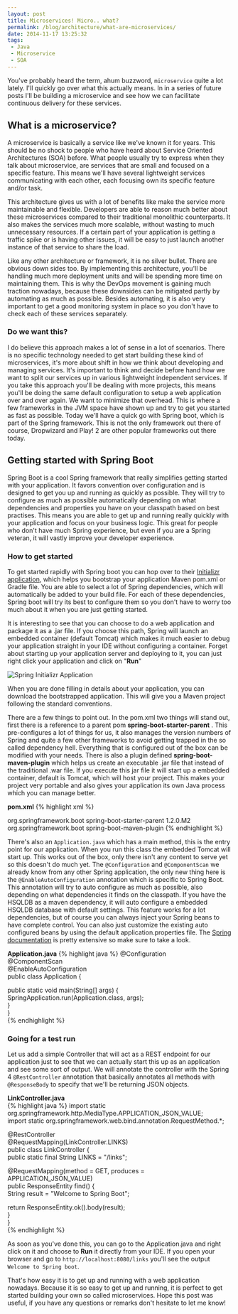 ```yaml
---
layout: post
title: Microservices! Micro.. what?
permalink: /blog/architecture/what-are-microservices/
date: 2014-11-17 13:25:32
tags:
 - Java
 - Microservice
 - SOA
---
```

You've probably heard the term, ahum buzzword, `microservice` quite a lot lately. I'll quickly go over what this actually means. In in a series of future posts I'll be building a microservice and see how we can facilitate continuous delivery for these services.

## What is a microservice?

A microservice is basically a service like we've known it for years. This should be no shock to people who have heard about Service Oriented Architectures (SOA) before. What people usually try to express when they talk about microservice, are services that are small and focused on a specific feature. This means we'll have several lightweight services communicating with each other, each focusing own its specific feature and/or task.

This architecture gives us with a lot of benefits like make the service more maintainable and flexible. Developers are able to reason much better about these microservices compared to their traditional monolithic counterparts. It also makes the services much more scalable, without wasting to much unnecessary resources. If a certain part of your application is getting a traffic spike or is having other issues, it will be easy to just launch another instance of that service to share the load.

Like any other architecture or framework, it is no silver bullet. There are obvious down sides too. By implementing this architecture, you'll be handling much more deployment units and will be spending more time on maintaining them. This is why the DevOps movement is gaining much traction nowadays, because these downsides can be mitigated partly by automating as much as possible. Besides automating, it is also very important to get a good monitoring system in place so you don't have to check each of these services separately.

### Do we want this?

I do believe this approach makes a lot of sense in a lot of scenarios. There is no specific technology needed to get start building these kind of microservices, it's more about shift in how we think about developing and managing services. It's important to think and decide before hand how we want to split our services up in various lightweight independent services. If you take this approach you'll be dealing with more projects, this means you'll be doing the same default configuration to setup a web application over and over again. We want to minimize that overhead. This is where a few frameworks in the JVM space have shown up and try to get you started as fast as possible. Today we'll have a quick go with Spring boot, which is part of the Spring framework. This is not the only framework out there of course, Dropwizard and Play! 2 are other popular frameworks out there today.

## Getting started with Spring Boot

Spring Boot is a cool Spring framework that really simplifies getting started with your application. It favors convention over configuration and is designed to get you up and running as quickly as possible. They will try to configure as much as possible automatically depending on what dependencies and properties you have on your classpath based on best practises. This means you are able to get up and running really quickly with your application and focus on your business logic. This great for people who don't have much Spring experience, but even if you are a Spring veteran, it will vastly improve your developer experience.

### How to get started

To get started rapidly with Spring boot you can hop over to their [Initializr application](http://start.spring.io/), which helps you bootstrap your application Maven pom.xml or Gradle file. You are able to select a lot of Spring dependencies, which will automatically be added to your build file. For each of these dependencies, Spring boot will try its best to configure them so you don't have to worry too much about it when you are just getting started.

It is interesting to see that you can choose to do a web application and package it as a .jar file. If you choose this path, Spring will launch an embedded container (default Tomcat) which makes it much easier to debug your application straight in your IDE without configuring a container. Forget about starting up your application server and deploying to it, you can just right click your application and click on "**Run**"

![Spring Initializr Application](http://www.drissamri.be/wp-content/uploads/2014/11/spring-initializr.jpg)

When you are done filling in details about your application, you can download the bootstrapped application. This will give you a Maven project following the standard conventions.

There are a few things to point out. In the pom.xml two things will stand out, first there is a reference to a parent pom **spring-boot-starter-parent** . This pre-configures a lot of things for us, it also manages the version numbers of Spring and quite a few other frameworks to avoid getting trapped in the so called dependency hell. Everything that is configured out of the box can be modified with your needs. There is also a plugin defined **spring-boot-maven-plugin** which helps us create an executable .jar file that instead of the traditional .war file. If you execute this jar file it will start up a embedded container, default is Tomcat, which will host your project. This makes your project very portable and also gives your application its own Java process which you can manage better.

**pom.xml**
{% highlight xml %}
 <!-- Inherit defaults from Spring Boot -->  
 <parent>  
  <groupId>org.springframework.boot</groupId>  
  <artifactId>spring-boot-starter-parent</artifactId>  
  <version>1.2.0.M2</version>  
  <relativePath/>  
 </parent>

<build>  
 <plugins>  
  <plugin>  
  <groupId>org.springframework.boot</groupId>  
  <artifactId>spring-boot-maven-plugin</artifactId>  
 </plugin>  
</build>  
{% endhighlight %}

There's also an `Application.java` which has a main method, this is the entry point for our application. When you run this class the embedded Tomcat will start up. This works out of the box, only there isn't any content to serve yet so this doesn't do much yet. The `@Configuration` and `@ComponentScan` we already know from any other Spring application, the only new thing here is the `@EnableAutoConfiguration` annotation which is specific to Spring Boot. This annotation will try to auto configure as much as possible, also depending on what dependencies it finds on the classpath. If you have the HSQLDB as a maven dependency, it will auto configure a embedded HSQLDB database with default settings. This feature works for a lot dependencies, but of course you can always inject your Spring beans to have complete control. You can also just customize the existing auto configured beans by using the default application.properties file. The [Spring documentation](http://docs.spring.io/spring-boot/docs/current/reference/htmlsingle/) is pretty extensive so make sure to take a look.

**Application.java**
{% highlight java %}
@Configuration  
@ComponentScan  
@EnableAutoConfiguration  
public class Application {

public static void main(String[] args) {  
 SpringApplication.run(Application.class, args);  
 }  
}  
{% endhighlight %}

### Going for a test run

Let us add a simple Controller that will act as a REST endpoint for our application just to see that we can actually start this up as an application and see some sort of output. We will annotate the controller with the Spring 4 `@RestController` annotation that basically annotates all methods with `@ResponseBody` to specify that we'll be returning JSON objects.

**LinkController.java**  
{% highlight java %}
import static org.springframework.http.MediaType.APPLICATION_JSON_VALUE;  
import static org.springframework.web.bind.annotation.RequestMethod.*;

@RestController  
@RequestMapping(LinkController.LINKS)  
public class LinkController {  
public static final String LINKS = "/links";

@RequestMapping(method = GET, produces = APPLICATION_JSON_VALUE)  
 public ResponseEntity<String> find() {  
  String result = "Welcome to Spring Boot";

  return ResponseEntity.ok().body(result);  
 }  
}  
{% endhighlight %}

As soon as you've done this, you can go to the Application.java and right click on it and choose to **Run** it directly from your IDE. If you open your browser and go to `http://localhost:8080/links` you'll see the output `Welcome to Spring boot`.

That's how easy it is to get up and running with a web application nowadays. Because it is so easy to get up and running, it is perfect to get started building your own so called microservices. Hope this post was useful, if you have any questions or remarks don't hesitate to let me know!
